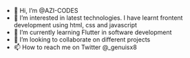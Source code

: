 - 👋 Hi, I’m @AZI-CODES
- 👀 I’m interested in latest technologies. I have learnt frontent development using html, css and javascript
- 🌱 I’m currently learning Flutter in software development
- 💞️ I’m looking to collaborate on different projects
- 📫 How to reach me on Twitter @_genuisx8

<!---
AZI-CODES/AZI-CODES is a ✨ special ✨ repository because its `README.md` (this file) appears on your GitHub profile.
You can click the Preview link to take a look at your changes.
--->
